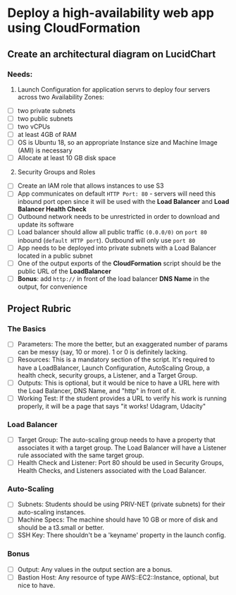 # Deploy a high-availability web app using CloudFormation

## Create an architectural diagram on LucidChart
### Needs:

1. Launch Configuration for application servrs to deploy four servers across two Availability Zones:
- [ ] two private subnets
- [ ] two public subnets
- [ ] two vCPUs
- [ ] at least 4GB of RAM
- [ ] OS is Ubuntu 18, so an appropriate Instance size and Machine Image (AMI) is necessary
- [ ] Allocate at least 10 GB disk space

2. Security Groups and Roles
- [ ] Create an IAM role that allows instances to use S3
- [ ] App communicates on default `HTTP Port: 80` - servers will need this inbound port open since it will be used with the **Load Balancer** and **Load Balancer Health Check**
- [ ] Outbound network needs to be unrestricted in order to download and update its software
- [ ] Load balancer should allow all public traffic `(0.0.0/0)` on `port 80` inbound (`default HTTP port`). Outbound will only use `port 80`
- [ ] App needs to be deployed into private subnets with a Load Balancer located in a public subnet
- [ ] One of the output exports of the **CloudFormation** script should be the public URL of the **LoadBalancer**
- [ ] **Bonus**: add `http://` in front of the load balancer **DNS Name** in the output, for convenience

## Project Rubric

### The Basics
- [ ] Parameters: The more the better, but an exaggerated number of params can be messy (say, 10 or more). 1 or 0 is definitely lacking.
- [ ] Resources: This is a mandatory section of the script. It's required to have a LoadBalancer, Launch Configuration, AutoScaling Group, a health check, security groups, a Listener, and a Target Group.
- [ ] Outputs: This is optional, but it would be nice to have a URL here with the Load Balancer, DNS Name, and "http" in front of it.
- [ ] Working Test: If the student provides a URL to verify his work is running properly, it will be a page that says "it works! Udagram, Udacity"

### Load Balancer
- [ ] Target Group: The auto-scaling group needs to have a property that associates it with a target group. The Load Balancer will have a Listener rule associated with the same target group.
- [ ] Health Check and Listener: Port 80 should be used in Security Groups, Health Checks, and Listeners associated with the Load Balancer.

### Auto-Scaling
- [ ] Subnets: Students should be using PRIV-NET (private subnets) for their auto-scaling instances.
- [ ] Machine Specs: The machine should have 10 GB or more of disk and should be a t3.small or better.
- [ ] SSH Key: There shouldn't be a 'keyname' property in the launch config.

### Bonus
- [ ] Output: Any values in the output section are a bonus.
- [ ] Bastion Host: Any resource of type AWS::EC2::Instance, optional, but nice to have.